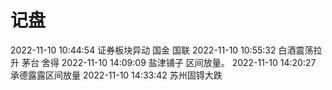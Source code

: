 # 记盘
2022-11-10 10:44:54   证券板块异动  国金   国联
2022-11-10 10:55:32   白酒震荡拉升  茅台  舍得
2022-11-10 14:09:09    盐津铺子 区间放量。
2022-11-10 14:20:27    承德露露区间放量
2022-11-10 14:33:42    苏州固锝大跌



